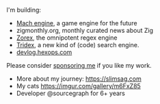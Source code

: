 I'm building:

* [Mach engine](https://github.com/hexops/mach), a game engine for the future
* zigmonthly.org, monthly curated news about Zig
* [Zorex](https://github.com/hexops/zorex), the omnipotent regex engine
* [Tridex](https://github.com/hexops/zorex), a new kind of (code) search engine.
* [devlog.hexops.com](https://devlog.hexops.com)

Please consider [sponsoring me](https://github.com/sponsors/slimsag) if you like my work.

* More about my journey: https://slimsag.com
* My cats https://imgur.com/gallery/m6FxZ85
* Developer @sourcegraph for 6+ years
